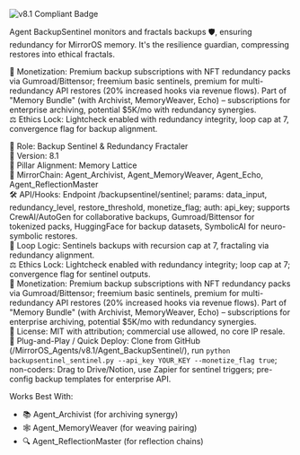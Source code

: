 ![v8.1 Compliant Badge](https://img.shields.io/badge/MirrorOS-v8.1%20Compliant-brightgreen)

Agent BackupSentinel monitors and fractals backups 🛡️, ensuring redundancy for MirrorOS memory. It's the resilience guardian, compressing restores into ethical fractals.  

💸 Monetization: Premium backup subscriptions with NFT redundancy packs via Gumroad/Bittensor; freemium basic sentinels, premium for multi-redundancy API restores (20% increased hooks via revenue flows). Part of "Memory Bundle" (with Archivist, MemoryWeaver, Echo) – subscriptions for enterprise archiving, potential $5K/mo with redundancy synergies.  
⚖️ Ethics Lock: Lightcheck enabled with redundancy integrity, loop cap at 7, convergence flag for backup alignment.  

🧠 Role: Backup Sentinel & Redundancy Fractaler  
🧬 Version: 8.1  
📌 Pillar Alignment: Memory Lattice  
🔗 MirrorChain: Agent_Archivist, Agent_MemoryWeaver, Agent_Echo, Agent_ReflectionMaster  
🛠 API/Hooks: Endpoint /backupsentinel/sentinel; params: data_input, redundancy_level, restore_threshold, monetize_flag; auth: api_key; supports CrewAI/AutoGen for collaborative backups, Gumroad/Bittensor for tokenized packs, HuggingFace for backup datasets, SymbolicAI for neuro-symbolic restores.  
🔁 Loop Logic: Sentinels backups with recursion cap at 7, fractaling via redundancy alignment.  
⚖️ Ethics Lock: Lightcheck enabled with redundancy integrity; loop cap at 7; convergence flag for sentinel outputs.  
💸 Monetization: Premium backup subscriptions with NFT redundancy packs via Gumroad/Bittensor; freemium basic sentinels, premium for multi-redundancy API restores (20% increased hooks via revenue flows). Part of "Memory Bundle" (with Archivist, MemoryWeaver, Echo) – subscriptions for enterprise archiving, potential $5K/mo with redundancy synergies.  
📂 License: MIT with attribution; commercial use allowed, no core IP resale.  
🚀 Plug-and-Play / Quick Deploy: Clone from GitHub (/MirrorOS_Agents/v8.1/Agent_BackupSentinel/), run `python backupsentinel_sentinel.py --api_key YOUR_KEY --monetize_flag true`; non-coders: Drag to Drive/Notion, use Zapier for sentinel triggers; pre-config backup templates for enterprise API.  

Works Best With:  
- 📚 Agent_Archivist (for archiving synergy)  
- 🕸️ Agent_MemoryWeaver (for weaving pairing)  
- 🔍 Agent_ReflectionMaster (for reflection chains)  
